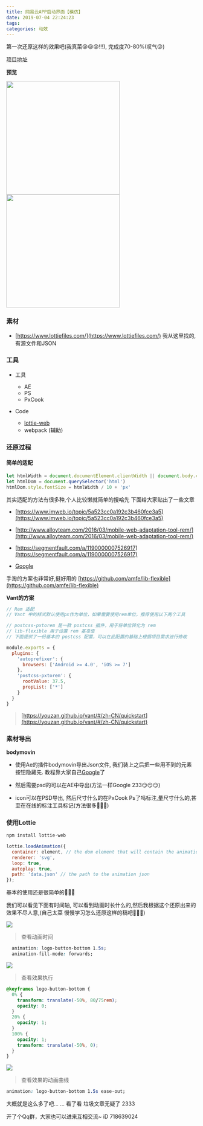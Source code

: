 ```yaml
---
title: 网易云APP启动界面【模仿】
date: 2019-07-04 22:24:23
tags:
categories: 动效
---
```


第一次还原这样的效果吧(我真菜😢😢😢!!!), 完成度70-80%(叹气😕)

[项目地址](https://github.com/xiaotiandada/interest-page)

<!-- more -->


**预览**

<img width="300" src="网易云APP启动界面【模仿】/app1.png" />
<img width="300" src="网易云APP启动界面【模仿】/app2.png" />


### 素材

- [https://www.lottiefiles.com/](https://www.lottiefiles.com/) 我从这里找的,有源文件和JSON

### 工具
- 工具
  - AE
  - PS
  - PxCook

- Code
  - [lottie-web](https://github.com/airbnb/lottie-web)
  - webpack (辅助)

### 还原过程

#### 简单的适配

``` js
let htmlWidth = document.documentElement.clientWidth || document.body.clientWidth
let htmlDom = document.querySelector('html')
htmlDom.style.fontSize = htmlWidth / 10 + 'px'
```

其实适配的方法有很多种,个人比较懒就简单的搜哈先 下面给大家贴出了一些文章

- [https://www.imweb.io/topic/5a523cc0a192c3b460fce3a5](https://www.imweb.io/topic/5a523cc0a192c3b460fce3a5)
- [http://www.alloyteam.com/2016/03/mobile-web-adaptation-tool-rem/](http://www.alloyteam.com/2016/03/mobile-web-adaptation-tool-rem/)
- [https://segmentfault.com/a/1190000007526917](https://segmentfault.com/a/1190000007526917)

- [Google](https://www.google.com/)

手淘的方案也非常好,挺好用的 [https://github.com/amfe/lib-flexible](https://github.com/amfe/lib-flexible)

**Vant的方案**

``` js
// Rem 适配
// Vant 中的样式默认使用px作为单位，如果需要使用rem单位，推荐使用以下两个工具

// postcss-pxtorem 是一款 postcss 插件，用于将单位转化为 rem
// lib-flexible 用于设置 rem 基准值
// 下面提供了一份基本的 postcss 配置，可以在此配置的基础上根据项目需求进行修改

module.exports = {
  plugins: {
    'autoprefixer': {
      browsers: ['Android >= 4.0', 'iOS >= 7']
    },
    'postcss-pxtorem': {
      rootValue: 37.5,
      propList: ['*']
    }
  }
}
```

> [https://youzan.github.io/vant/#/zh-CN/quickstart](https://youzan.github.io/vant/#/zh-CN/quickstart)

### 素材导出

**bodymovin**

- 使用Ae的插件bodymovin导出Json文件, 我们装上之后把一些用不到的元素按钮隐藏先. 教程靠大家自己[Google](https://www.google.com/)了

- 然后需要psd的可以在AE中导出(方法一样Google 233😏😏😏)

- icon可以在PSD导出, 然后尺寸什么的在PxCook Ps了吗标注,量尺寸什么的,甚至在在线的标注工具标记(方法很多🤨🤨🤨)

### 使用Lottie

```js
npm install lottie-web

lottie.loadAnimation({
  container: element, // the dom element that will contain the animation
  renderer: 'svg',
  loop: true,
  autoplay: true,
  path: 'data.json' // the path to the animation json
});
```

基本的使用还是很简单的👨🏻‍💻


我们可以看见下面有时间轴, 可以看到动画时长什么的,然后我根据这个还原出来的效果不尽人意,(自己太菜 慢慢学习怎么还原这样的稿吧🙁🙁🙁)

![](网易云APP启动界面【模仿】/1.png)
> 查看动画时间
```css
  animation: logo-button-bottom 1.5s;
  animation-fill-mode: forwards;
```
![](网易云APP启动界面【模仿】/2.png)
> 查看效果执行
```css
@keyframes logo-button-bottom {
  0% {
    transform: translate(-50%, 80/75rem);
    opacity: 0;
  }
  20% {
    opacity: 1;
  }
  100% {
    opacity: 1;
    transform: translate(-50%, 0);
  }
}
```
![](网易云APP启动界面【模仿】/3.png)
> 查看效果的动画曲线

```css
animation: logo-button-bottom 1.5s ease-out;
```

大概就是这么多了吧... ... 看了看 垃圾文章无疑了 2333

开了个Qq群，大家也可以进来互相交流~ iD 718639024
